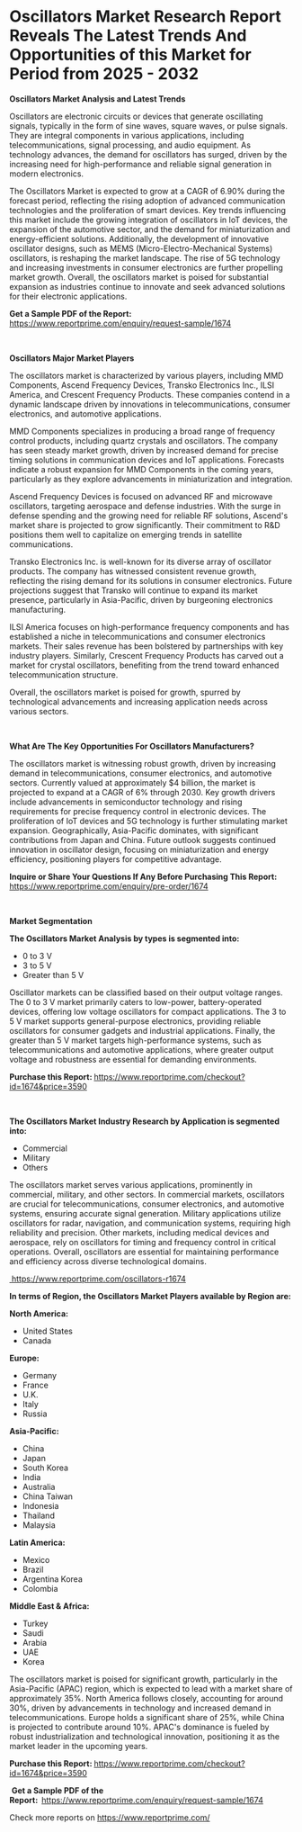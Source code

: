 <p><h1>Oscillators Market Research Report Reveals The Latest Trends And Opportunities of this Market for Period from 2025 - 2032</h1></p><p><strong>Oscillators Market Analysis and Latest Trends</strong></p>
<p><p>Oscillators are electronic circuits or devices that generate oscillating signals, typically in the form of sine waves, square waves, or pulse signals. They are integral components in various applications, including telecommunications, signal processing, and audio equipment. As technology advances, the demand for oscillators has surged, driven by the increasing need for high-performance and reliable signal generation in modern electronics.</p><p>The Oscillators Market is expected to grow at a CAGR of 6.90% during the forecast period, reflecting the rising adoption of advanced communication technologies and the proliferation of smart devices. Key trends influencing this market include the growing integration of oscillators in IoT devices, the expansion of the automotive sector, and the demand for miniaturization and energy-efficient solutions. Additionally, the development of innovative oscillator designs, such as MEMS (Micro-Electro-Mechanical Systems) oscillators, is reshaping the market landscape. The rise of 5G technology and increasing investments in consumer electronics are further propelling market growth. Overall, the oscillators market is poised for substantial expansion as industries continue to innovate and seek advanced solutions for their electronic applications.</p></p>
<p><strong>Get a Sample PDF of the Report:&nbsp;</strong> <a href="https://www.reportprime.com/enquiry/request-sample/1674?utm_campaign=2289&utm_medium=2&utm_source=Github&utm_content=ia&utm_term=18032025&utm_id=oscillators">https://www.reportprime.com/enquiry/request-sample/1674</a></p>
<p>&nbsp;</p>
<p><strong>Oscillators Major Market Players</strong></p>
<p><p>The oscillators market is characterized by various players, including MMD Components, Ascend Frequency Devices, Transko Electronics Inc., ILSI America, and Crescent Frequency Products. These companies contend in a dynamic landscape driven by innovations in telecommunications, consumer electronics, and automotive applications.</p><p>MMD Components specializes in producing a broad range of frequency control products, including quartz crystals and oscillators. The company has seen steady market growth, driven by increased demand for precise timing solutions in communication devices and IoT applications. Forecasts indicate a robust expansion for MMD Components in the coming years, particularly as they explore advancements in miniaturization and integration.</p><p>Ascend Frequency Devices is focused on advanced RF and microwave oscillators, targeting aerospace and defense industries. With the surge in defense spending and the growing need for reliable RF solutions, Ascend's market share is projected to grow significantly. Their commitment to R&D positions them well to capitalize on emerging trends in satellite communications.</p><p>Transko Electronics Inc. is well-known for its diverse array of oscillator products. The company has witnessed consistent revenue growth, reflecting the rising demand for its solutions in consumer electronics. Future projections suggest that Transko will continue to expand its market presence, particularly in Asia-Pacific, driven by burgeoning electronics manufacturing.</p><p>ILSI America focuses on high-performance frequency components and has established a niche in telecommunications and consumer electronics markets. Their sales revenue has been bolstered by partnerships with key industry players. Similarly, Crescent Frequency Products has carved out a market for crystal oscillators, benefiting from the trend toward enhanced telecommunication structure.</p><p>Overall, the oscillators market is poised for growth, spurred by technological advancements and increasing application needs across various sectors.</p></p>
<p>&nbsp;</p>
<p><strong>What Are The Key Opportunities For Oscillators Manufacturers?</strong></p>
<p><p>The oscillators market is witnessing robust growth, driven by increasing demand in telecommunications, consumer electronics, and automotive sectors. Currently valued at approximately $4 billion, the market is projected to expand at a CAGR of 6% through 2030. Key growth drivers include advancements in semiconductor technology and rising requirements for precise frequency control in electronic devices. The proliferation of IoT devices and 5G technology is further stimulating market expansion. Geographically, Asia-Pacific dominates, with significant contributions from Japan and China. Future outlook suggests continued innovation in oscillator design, focusing on miniaturization and energy efficiency, positioning players for competitive advantage.</p></p>
<p><strong>Inquire or Share Your Questions If Any Before Purchasing This Report:</strong> <a href="https://www.reportprime.com/enquiry/pre-order/1674?utm_campaign=2289&utm_medium=2&utm_source=Github&utm_content=ia&utm_term=18032025&utm_id=oscillators">https://www.reportprime.com/enquiry/pre-order/1674</a></p>
<p>&nbsp;</p>
<p><strong>Market Segmentation</strong></p>
<p><strong>The Oscillators Market Analysis by types is segmented into:</strong></p>
<p><ul><li>0 to 3 V</li><li>3 to 5 V</li><li>Greater than 5 V</li></ul></p>
<p><p>Oscillator markets can be classified based on their output voltage ranges. The 0 to 3 V market primarily caters to low-power, battery-operated devices, offering low voltage oscillators for compact applications. The 3 to 5 V market supports general-purpose electronics, providing reliable oscillators for consumer gadgets and industrial applications. Finally, the greater than 5 V market targets high-performance systems, such as telecommunications and automotive applications, where greater output voltage and robustness are essential for demanding environments.</p></p>
<p><strong>Purchase this Report:&nbsp;</strong><a href="https://www.reportprime.com/checkout?id=1674&price=3590&utm_campaign=2289&utm_medium=2&utm_source=Github&utm_content=ia&utm_term=18032025&utm_id=oscillators">https://www.reportprime.com/checkout?id=1674&price=3590</a></p>
<p>&nbsp;</p>
<p><strong>The Oscillators Market Industry Research by Application is segmented into:</strong></p>
<p><ul><li>Commercial</li><li>Military</li><li>Others</li></ul></p>
<p><p>The oscillators market serves various applications, prominently in commercial, military, and other sectors. In commercial markets, oscillators are crucial for telecommunications, consumer electronics, and automotive systems, ensuring accurate signal generation. Military applications utilize oscillators for radar, navigation, and communication systems, requiring high reliability and precision. Other markets, including medical devices and aerospace, rely on oscillators for timing and frequency control in critical operations. Overall, oscillators are essential for maintaining performance and efficiency across diverse technological domains.</p></p>
<p><a href="https://www.reportprime.com/oscillators-r1674?utm_campaign=2289&utm_medium=2&utm_source=Github&utm_content=ia&utm_term=18032025&utm_id=oscillators">&nbsp;https://www.reportprime.com/oscillators-r1674</a></p>
<p><strong>In terms of Region, the Oscillators Market Players available by Region are:</strong></p>
<p>
    <p> <strong> North America: </strong>
        <ul>
            <li>United States</li>
            <li>Canada</li>
        </ul>
        </p> 
    <p> <strong> Europe: </strong>
        <ul>
            <li>Germany</li>
            <li>France</li>
            <li>U.K.</li>
            <li>Italy</li>
            <li>Russia</li>
        </ul>
        </p> 
    <p> <strong> Asia-Pacific: </strong>
        <ul>
            <li>China</li>
            <li>Japan</li>
            <li>South Korea</li>
            <li>India</li>
            <li>Australia</li>
            <li>China Taiwan</li>
            <li>Indonesia</li>
            <li>Thailand</li>
            <li>Malaysia</li>
        </ul>
        </p> 
    <p> <strong> Latin America: </strong>
        <ul>
            <li>Mexico</li>
            <li>Brazil</li>
            <li>Argentina Korea</li>
            <li>Colombia</li>
        </ul>
        </p> 
    <p> <strong> Middle East & Africa: </strong>
        <ul>
            <li>Turkey</li>
            <li>Saudi</li>
            <li>Arabia</li>
            <li>UAE</li>
            <li>Korea</li>
        </ul>
    </p>
    </p>
<p><p>The oscillators market is poised for significant growth, particularly in the Asia-Pacific (APAC) region, which is expected to lead with a market share of approximately 35%. North America follows closely, accounting for around 30%, driven by advancements in technology and increased demand in telecommunications. Europe holds a significant share of 25%, while China is projected to contribute around 10%. APAC's dominance is fueled by robust industrialization and technological innovation, positioning it as the market leader in the upcoming years.</p></p>
<p><strong>Purchase this Report: </strong><a href="https://www.reportprime.com/checkout?id=1674&price=3590&utm_campaign=2289&utm_medium=2&utm_source=Github&utm_content=ia&utm_term=18032025&utm_id=oscillators">https://www.reportprime.com/checkout?id=1674&price=3590</a></p>
<p>&nbsp;<strong>Get a Sample PDF of the Report:&nbsp;&nbsp;</strong><a href="https://www.reportprime.com/enquiry/request-sample/1674?utm_campaign=2289&utm_medium=2&utm_source=Github&utm_content=ia&utm_term=18032025&utm_id=oscillators">https://www.reportprime.com/enquiry/request-sample/1674</a></p>
<p><strong></strong></p>
<p>Check more reports on <a href="https://www.reportprime.com/?utm_campaign=2289&utm_medium=2&utm_source=Github&utm_content=ia&utm_term=18032025&utm_id=oscillators">https://www.reportprime.com/</a></p>